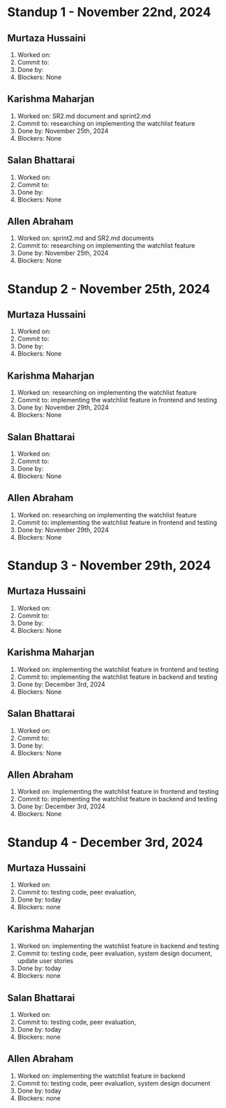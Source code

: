 # Standup 1 - November 22nd, 2024
## Murtaza Hussaini
  1. Worked on: 
  2. Commit to: 
  3. Done by: 
  4. Blockers: None

## Karishma Maharjan
  1. Worked on: SR2.md document and sprint2.md
  2. Commit to: researching on implementing the watchlist feature
  3. Done by: November 25th, 2024
  4. Blockers: None

## Salan Bhattarai
  1. Worked on: 
  2. Commit to: 
  3. Done by: 
  4. Blockers: None

## Allen Abraham
  1. Worked on: sprint2.md and SR2.md documents
  2. Commit to: researching on implementing the watchlist feature
  3. Done by: November 25th, 2024
  4. Blockers: None


# Standup 2 - November 25th, 2024
## Murtaza Hussaini
  1. Worked on: 
  2. Commit to: 
  3. Done by: 
  4. Blockers: None

## Karishma Maharjan
  1. Worked on: researching on implementing the watchlist feature
  2. Commit to: implementing the watchlist feature in frontend and testing
  3. Done by: November 29th, 2024
  4. Blockers: None

## Salan Bhattarai
  1. Worked on: 
  2. Commit to: 
  3. Done by: 
  4. Blockers: None

## Allen Abraham
  1. Worked on: researching on implementing the watchlist feature
  2. Commit to: implementing the watchlist feature in frontend and testing
  3. Done by: November 29th, 2024
  4. Blockers: None


# Standup 3 - November 29th, 2024
## Murtaza Hussaini
  1. Worked on: 
  2. Commit to: 
  3. Done by: 
  4. Blockers: None

## Karishma Maharjan
  1. Worked on: implementing the watchlist feature in frontend and testing
  2. Commit to: implementing the watchlist feature in backend and testing
  3. Done by: December 3rd, 2024
  4. Blockers: None

## Salan Bhattarai
  1. Worked on: 
  2. Commit to: 
  3. Done by: 
  4. Blockers: None

## Allen Abraham
  1. Worked on: implementing the watchlist feature in frontend and testing
  2. Commit to: implementing the watchlist feature in backend and testing
  3. Done by: December 3rd, 2024
  4. Blockers: None


# Standup 4 - December 3rd, 2024
## Murtaza Hussaini
  1. Worked on: 
  2. Commit to: testing code, peer evaluation, 
  3. Done by: today
  4. Blockers: none

## Karishma Maharjan
  1. Worked on: implementing the watchlist feature in backend and testing
  2. Commit to: testing code, peer evaluation, system design document, update user stories
  3. Done by: today
  4. Blockers: none

## Salan Bhattarai
  1. Worked on: 
  2. Commit to: testing code, peer evaluation, 
  3. Done by: today
  4. Blockers: none

## Allen Abraham
  1. Worked on: implementing the watchlist feature in backend
  2. Commit to: testing code, peer evaluation, system design document
  3. Done by: today
  4. Blockers: none
